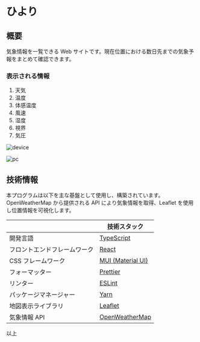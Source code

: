 # ひより

## 概要

気象情報を一覧できる Web サイトです。現在位置における数日先までの気象予報をまとめて確認できます。

### 表示される情報

1. 天気
1. 温度
1. 体感温度
1. 風速
1. 湿度
1. 視界
1. 気圧

![device](./.workspace/hiyori-device.png)

![pc](./.workspace/hiyori-pc.png)

## 技術情報

本プログラムは以下を主な基盤として使用し、構築されています。  
OpenWeatherMap から提供される API により気象情報を取得、Leaflet を使用し位置情報を可視化します。

|                              | 技術スタック                                  |
| ---------------------------- | --------------------------------------------- |
| 開発言語                     | [TypeScript](https://www.typescriptlang.org/) |
| フロントエンドフレームワーク | [React](https://ja.reactjs.org/)              |
| CSS フレームワーク           | [MUI (Material UI)](https://mui.com/)         |
| フォーマッター               | [Prettier](https://prettier.io/)              |
| リンター                     | [ESLint](https://eslint.org/)                 |
| パッケージマネージャー       | [Yarn](https://yarnpkg.com/)                  |
| 地図表示ライブラリ           | [Leaflet](https://leafletjs.com/)             |
| 気象情報 API                 | [OpenWeatherMap](https://openweathermap.org/) |

以上
